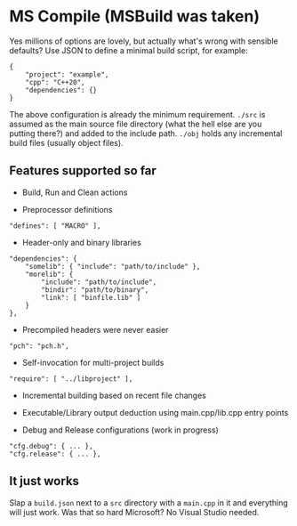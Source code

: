 # MS Compile (MSBuild was taken)

Yes millions of options are lovely, but actually what's wrong with sensible defaults? Use JSON to define a minimal build script, for example:
```
{
    "project": "example",
    "cpp": "C++20",
    "dependencies": {}
}
```
The above configuration is already the minimum requirement. `./src` is assumed as the main source file directory (what the hell else are you putting there?) and added to the include path. `./obj` holds any incremental build files (usually object files).
## Features supported so far
- Build, Run and Clean actions

- Preprocessor definitions
```
"defines": [ "MACRO" ],
```
- Header-only and binary libraries
```
"dependencies": {
    "somelib": { "include": "path/to/include" },
    "morelib": {
        "include": "path/to/include",
        "bindir": "path/to/binary",
        "link": [ "binfile.lib" ]
    }
},
```
- Precompiled headers were never easier
```
"pch": "pch.h",
```
- Self-invocation for multi-project builds
```
"require": [ "../libproject" ],
```
- Incremental building based on recent file changes

- Executable/Library output deduction using main.cpp/lib.cpp entry points

- Debug and Release configurations (work in progress)
```
"cfg.debug": { ... },
"cfg.release": { ... },
```

## It just works
Slap a `build.json` next to a `src` directory with a `main.cpp` in it and everything will just work. Was that so hard Microsoft? No Visual Studio needed.
